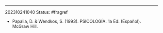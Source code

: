  -------

202310241040
Status: #fragref


- Papalia, D. & Wendkos, S. (1993). PSICOLOGÍA. 1a Ed. (Español). McGraw Hill.
